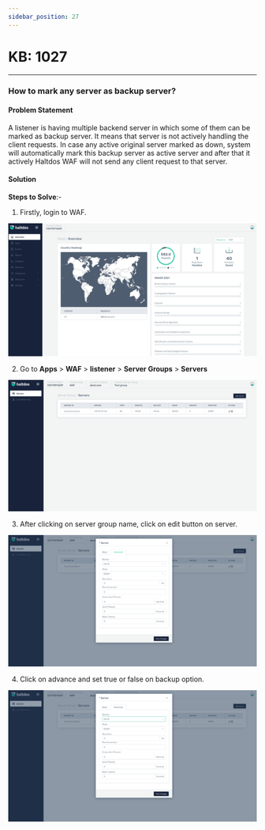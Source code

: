 ```yaml
---
sidebar_position: 27
---
```


# KB: 1027
-----------

### **How to mark any server as backup server?**

#### **Problem Statement**

A listener is having multiple backend server in which some of them can be marked as backup server. It means that server is not actively handling the client requests. In case any active original server marked as down, system will automatically mark this backup server as active server and after that it actively Haltdos WAF will not send any client request to that server.

#### **Solution**

**Steps to Solve**:-

1. Firstly, login to WAF.

![kb-1027](/img/waf/v7/kb/overview_kb_1027_1.png)

2. Go to **Apps** > **WAF** > **listener** > **Server Groups** > **Servers**

![kb-1027](/img/waf/v7/kb/servers_kb_1027_2.png)

3. After clicking on server group name, click on edit button on server. 

![kb-1027](/img/waf/v7/kb/edit_servers_kb_1027_3.png)

4. Click on advance and set true or false on backup option.

![kb-1027](/img/waf/v7/kb/backup_kb_1027_4.png)

